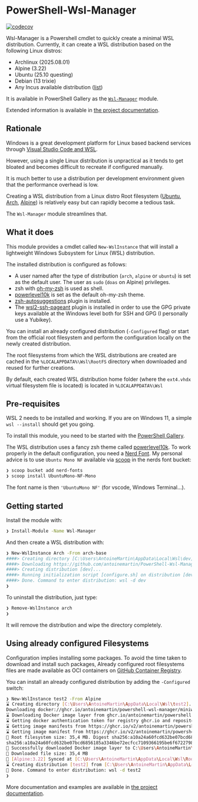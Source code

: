 # PowerShell-Wsl-Manager

[![codecov](https://codecov.io/github/antoinemartin/PowerShell-Wsl-Manager/graph/badge.svg?token=GGSLVWO0QG)](https://codecov.io/github/antoinemartin/PowerShell-Wsl-Manager)

Wsl-Manager is a Powershell cmdlet to quickly create a minimal WSL distribution.
Currently, it can create a WSL distribution based on the following Linux
distros:

-   Archlinux (2025.08.01)
-   Alpine (3.22)
-   Ubuntu (25.10 questing)
-   Debian (13 trixie)
-   Any Incus available distribution
    ([list](https://images.linuxcontainers.org/images/))

It is available in PowerShell Gallery as the
[`Wsl-Manager`](https://www.powershellgallery.com/packages/Wsl-Manager) module.

Extended information is available in
[the project documentation](https://mrtn.me/PowerShell-Wsl-Manager/).

## Rationale

Windows is a great development platform for Linux based backend services through
[Visual Studio Code and WSL](https://code.visualstudio.com/docs/remote/wsl).

However, using a single Linux distribution is unpractical as it tends to get
bloated and becomes difficult to recreate if configured manually.

It is much better to use a distribution per development environment given that
the performance overhead is low.

Creating a WSL distribution from a Linux distro Root filesystem
([Ubuntu](https://cloud-images.ubuntu.com/wsl/),
[Arch](https://archive.archlinux.org/iso/2025.08.01/),
[Alpine](https://dl-cdn.alpinelinux.org/alpine/v3.22/releases/x86_64/)) is
relatively easy but can rapidly become a tedious task.

The `Wsl-Manager` module streamlines that.

## What it does

This module provides a cmdlet called `New-WslInstance` that will install a
lightweight Windows Subsystem for Linux (WSL) distribution.

The installed distribution is configured as follows:

-   A user named after the type of distribution (`arch`, `alpine` or `ubuntu`)
    is set as the default user. The user as `sudo` (`doas` on Alpine)
    privileges.
-   zsh with [oh-my-zsh](https://ohmyz.sh/) is used as shell.
-   [powerlevel10k](https://github.com/romkatv/powerlevel10k) is set as the
    default oh-my-zsh theme.
-   [zsh-autosuggestions](https://github.com/zsh-users/zsh-autosuggestions)
    plugin is installed.
-   The
    [wsl2-ssh-pageant](https://github.com/antoinemartin/wsl2-ssh-pageant-oh-my-zsh-plugin)
    plugin is installed in order to use the GPG private keys available at the
    Windows level both for SSH and GPG (I personally use a Yubikey).

You can install an already configured distribution (`-Configured` flag) or start
from the official root filesystem and perform the configuration locally on the
newly created distribution.

The root filesystems from which the WSL distributions are created are cached in
the `%LOCALAPPDATA%\Wsl\RootFS` directory when downloaded and reused for further
creations.

By default, each created WSL distribution home folder (where the `ext4.vhdx`
virtual filesystem file is located) is located in `%LOCALAPPDATA%\Wsl`

## Pre-requisites

WSL 2 needs to be installed and working. If you are on Windows 11, a simple
`wsl --install` should get you going.

To install this module, you need to be started with the
[PowerShell Gallery](https://docs.microsoft.com/en-us/powershell/scripting/gallery/getting-started?view=powershell-7.2).

The WSL distribution uses a fancy zsh theme called
[powerlevel10k](https://github.com/romkatv/powerlevel10k). To work properly in
the default configuration, you need a [Nerd Font](https://www.nerdfonts.com/).
My personal advice is to use `Ubuntu Mono NF` available via [scoop](scoop.sh) in
the nerds font bucket:

```bash
❯ scoop bucket add nerd-fonts
❯ scoop install UbuntuMono-NF-Mono
```

The font name is then `'UbuntuMono NF'` (for vscode, Windows Terminal...).

## Getting started

Install the module with:

```bash
❯ Install-Module -Name Wsl-Manager
```

And then create a WSL distribution with:

```bash
❯ New-WslInstance Arch -From arch-base
####> Creating directory [C:\Users\AntoineMartin\AppData\Local\Wsl\dev]...
####> Downloading https://github.com/antoinemartin/PowerShell-Wsl-Manager/releases/download/2022.11.01/archlinux.rootfs.tar.gz â†’ C:\Users\AntoineMartin\AppData\Local\Wsl\RootFS\arch.rootfs.tar.gz...
####> Creating distribution [dev]...
####> Running initialization script [configure.sh] on distribution [dev]...
####> Done. Command to enter distribution: wsl -d dev
❯
```

To uninstall the distribution, just type:

```bash
❯ Remove-WslInstance arch
❯
```

It will remove the distribution and wipe the directory completely.

## Using already configured Filesystems

Configuration implies installing some packages. To avoid the time taken to
download and install such packages, Already configured root filesystems files
are made available as OCI containers on
[GitHub Container Registry](https://github.com/antoinemartin?tab=packages&repo_name=PowerShell-Wsl-Manager).

You can install an already configured distribution by adding the `-Configured`
switch:

```bash
❯ New-WslInstance test2 -From Alpine
⌛ Creating directory [C:\Users\AntoineMartin\AppData\Local\Wsl\test2]...
Downloading docker://ghcr.io/antoinemartin/powershell-wsl-manager/miniwsl-alpine#latest to C:\Users\AntoineMartin\AppData\Local\Wsl\RootFS\miniwsl.alpine.rootfs.tar.gz with filename miniwsl-alpine
⌛ Downloading Docker image layer from ghcr.io/antoinemartin/powershell-wsl-manager/miniwsl-alpine:latest...
⌛ Getting docker authentication token for registry ghcr.io and repository antoinemartin/powershell-wsl-manager/miniwsl-alpine...
⌛ Getting image manifests from https://ghcr.io/v2/antoinemartin/powershell-wsl-manager/miniwsl-alpine/manifests/latest...
⌛ Getting image manifest from https://ghcr.io/v2/antoinemartin/powershell-wsl-manager/miniwsl-alpine/manifests/sha256:ec906d1cb2f8917135a9d1d03dd2719e2ad09527e8d787434f0012688111920d...
👀 Root filesystem size: 35,4 MB. Digest sha256:a10a24a60fcd632be07bcd6856185a3346be72ecfcc7109366195be6f6722798. Downloading...
sha256:a10a24a60fcd632be07bcd6856185a3346be72ecfcc7109366195be6f6722798 (35,4 MB) [=======================================================================================================================] 100%
🎉 Successfully downloaded Docker image layer to C:\Users\AntoineMartin\AppData\Local\Wsl\RootFS\miniwsl.alpine.rootfs.tar.gz.tmp
👀 Downloaded file size: 35,4 MB
🎉 [Alpine:3.22] Synced at [C:\Users\AntoineMartin\AppData\Local\Wsl\RootFS\miniwsl.alpine.rootfs.tar.gz].
⌛ Creating distribution [test2] from [C:\Users\AntoineMartin\AppData\Local\Wsl\RootFS\miniwsl.alpine.rootfs.tar.gz]...
🎉 Done. Command to enter distribution: wsl -d test2
❯
```

More documentation and examples are available in
[the project documentation](https://mrtn.me/PowerShell-Wsl-Manager/).
